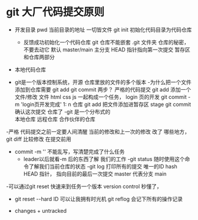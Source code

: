 # git 大厂代码提交原则

- 开发目录 
    pwd 当前目录的地址 一切皆文件
    git init 
    初始化代码目录为代码仓库
    - 反馈成功初始化一个代码仓库
        git 仓库不能嵌套
        .git 文件夹 仓库的秘密，不要去动它
        默认 master/main 主分支
        HEAD 指针指向第一次提交
        暂存区和仓库两部分

- 本地代码仓库
- git是一个版本控制系统，开源
     仓库里放的文件的多个版本
-为什么把一个文件添加到仓库需要
     git add
     git commit 两步？
     严格的代码提交
     git add 添加一个文件/修改  文件 
     html css js 一起构成一个任务， login
     页的开发
     git commit -m 'login页开发完成'
     1: n  仓库
     git add 把文件添加进暂存区 stage 
     git commit 确认这次提交 仓库了
-git 是一个分布式的  
     本地仓库
     远程仓库
     合作伙伴的仓库 

-严格
     代码提交之前一定要人间清醒
     当前的修改和上一次的修改 改了 哪些地方，
     git diff 比较修改 在提交前用
    
- commit -m '' 不能乱写，写清楚完成了什么任务
     - leader以后就看-m 后的东西了解 我们的工作
-git status 随时使用这个命令了解我们当前仓库的状态
-git log 
     打印所有的提交
     唯一的ID hash
     HEAD 指针， 指向目前的最后一次提交
     master 代表分支 main

-可以通过git reset 快速来到任务一个版本
    version control 秒懂了，

- git reset --hard ID 可以让我拥有时光机
     git reflog 会记下所有的操作记录

- changes + untracked 